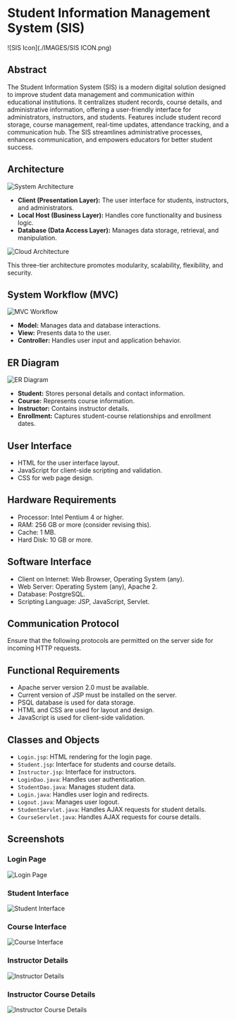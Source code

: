 # Student Information Management System (SIS)

![SIS Icon](./IMAGES/SIS ICON.png)

## Abstract

The Student Information System (SIS) is a modern digital solution designed to improve student data management and communication within educational institutions. It centralizes student records, course details, and administrative information, offering a user-friendly interface for administrators, instructors, and students. Features include student record storage, course management, real-time updates, attendance tracking, and a communication hub. The SIS streamlines administrative processes, enhances communication, and empowers educators for better student success.

## Architecture

![System Architecture](https://github.com/ishhookayy/StudentInformationManagement/assets/138235393/3f7dabea-ae08-4e47-a274-713fa935ab76)

- **Client (Presentation Layer):** The user interface for students, instructors, and administrators.
- **Local Host (Business Layer):** Handles core functionality and business logic.
- **Database (Data Access Layer):** Manages data storage, retrieval, and manipulation.

![Cloud Architecture](https://github.com/ishhookayy/StudentInformationManagement/assets/138235393/01687ed3-798b-4fbf-8d0b-450737b7c5e3)

This three-tier architecture promotes modularity, scalability, flexibility, and security.

## System Workflow (MVC)

![MVC Workflow](https://github.com/ishhookayy/StudentInformationManagement/assets/138235393/cbdb4524-1c61-44e3-a19b-36be686edf9d)

- **Model:** Manages data and database interactions.
- **View:** Presents data to the user.
- **Controller:** Handles user input and application behavior.

## ER Diagram

![ER Diagram](https://github.com/ishhookayy/StudentInformationManagement/assets/138235393/35dd802e-a400-42a9-a08a-6cef84199d55)

- **Student:** Stores personal details and contact information.
- **Course:** Represents course information.
- **Instructor:** Contains instructor details.
- **Enrollment:** Captures student-course relationships and enrollment dates.

## User Interface

- HTML for the user interface layout.
- JavaScript for client-side scripting and validation.
- CSS for web page design.

## Hardware Requirements

- Processor: Intel Pentium 4 or higher.
- RAM: 256 GB or more (consider revising this).
- Cache: 1 MB.
- Hard Disk: 10 GB or more.

## Software Interface

- Client on Internet: Web Browser, Operating System (any).
- Web Server: Operating System (any), Apache 2.
- Database: PostgreSQL.
- Scripting Language: JSP, JavaScript, Servlet.

## Communication Protocol

Ensure that the following protocols are permitted on the server side for incoming HTTP requests.

## Functional Requirements

- Apache server version 2.0 must be available.
- Current version of JSP must be installed on the server.
- PSQL database is used for data storage.
- HTML and CSS are used for layout and design.
- JavaScript is used for client-side validation.

## Classes and Objects

- `Login.jsp`: HTML rendering for the login page.
- `Student.jsp`: Interface for students and course details.
- `Instructor.jsp`: Interface for instructors.
- `LoginDao.java`: Handles user authentication.
- `StudentDao.java`: Manages student data.
- `Login.java`: Handles user login and redirects.
- `Logout.java`: Manages user logout.
- `StudentServlet.java`: Handles AJAX requests for student details.
- `CourseServlet.java`: Handles AJAX requests for course details.

## Screenshots

### Login Page
![Login Page](https://github.com/ishhookayy/StudentInformationManagement/assets/138235393/9df3bcf2-eb74-43bd-a08b-9bad7f59e7a7)

### Student Interface
![Student Interface](https://github.com/ishhookayy/StudentInformationManagement/assets/138235393/d524499e-2aec-492b-9a9c-26854e41148e)

### Course Interface
![Course Interface](https://github.com/ishhookayy/StudentInformationManagement/assets/138235393/0f27b529-6321-4fca-bdbf-b5e021802053)

### Instructor Details
![Instructor Details](https://github.com/ishhookayy/StudentInformationManagement/assets/138235393/918f659d-103b-4e11-a120-46530ecdf05e)

### Instructor Course Details
![Instructor Course Details](https://github.com/ishhookayy/StudentInformationManagement/assets/138235393/f34d40e8-ff59-4dc1-bd9a-cd1342905b65)
